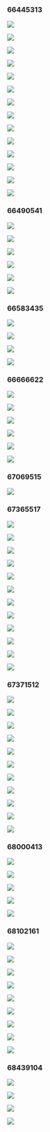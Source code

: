 ### 66445313 ###
![](http://localhost:8080/img/66445313_1.jpg)
![](http://localhost:8080/img/66445313_10.jpg)
![](http://localhost:8080/img/66445313_11.jpg)
![](http://localhost:8080/img/66445313_12.jpg)
![](http://localhost:8080/img/66445313_13.jpg)
![](http://localhost:8080/img/66445313_14.jpg)
![](http://localhost:8080/img/66445313_2.jpg)
![](http://localhost:8080/img/66445313_3.jpg)
![](http://localhost:8080/img/66445313_4.jpg)
![](http://localhost:8080/img/66445313_5.jpg)
![](http://localhost:8080/img/66445313_6.jpg)
![](http://localhost:8080/img/66445313_7.jpg)
![](http://localhost:8080/img/66445313_8.jpg)
![](http://localhost:8080/img/66445313_9.jpg)
### 66490541 ###
![](http://localhost:8080/img/66490541_1.jpg)
![](http://localhost:8080/img/66490541_2.jpg)
![](http://localhost:8080/img/66490541_3.jpg)
![](http://localhost:8080/img/66490541_4.jpg)
![](http://localhost:8080/img/66490541_5.jpg)
![](http://localhost:8080/img/66490541_6.png)
### 66583435 ###
![](http://localhost:8080/img/66583435_1.jpg)
![](http://localhost:8080/img/66583435_2.jpg)
![](http://localhost:8080/img/66583435_3.jpg)
![](http://localhost:8080/img/66583435_4.jpg)
### 66666622 ###
![](http://localhost:8080/img/66666622_1.png)
![](http://localhost:8080/img/66666622_2.png)
![](http://localhost:8080/img/66666622_3.png)
![](http://localhost:8080/img/66666622_4.png)
![](http://localhost:8080/img/66666622_5.png)
![](http://localhost:8080/img/66666622_6.jpg)
### 67069515 ###
![](http://localhost:8080/img/67069515_1.jpg)
### 67365517 ###
![](http://localhost:8080/img/67365517_1.jpg)
![](http://localhost:8080/img/67365517_10.jpg)
![](http://localhost:8080/img/67365517_11.png)
![](http://localhost:8080/img/67365517_12.png)
![](http://localhost:8080/img/67365517_2.jpg)
![](http://localhost:8080/img/67365517_3.jpg)
![](http://localhost:8080/img/67365517_4.jpg)
![](http://localhost:8080/img/67365517_5.jpg)
![](http://localhost:8080/img/67365517_6.jpg)
![](http://localhost:8080/img/67365517_7.jpg)
![](http://localhost:8080/img/67365517_8.jpg)
![](http://localhost:8080/img/67365517_9.jpg)
### 67371512 ###
![](http://localhost:8080/img/67371512_1.jpg)
![](http://localhost:8080/img/67371512_10.jpg)
![](http://localhost:8080/img/67371512_11.jpg)
![](http://localhost:8080/img/67371512_2.jpg)
![](http://localhost:8080/img/67371512_3.jpg)
![](http://localhost:8080/img/67371512_4.jpg)
![](http://localhost:8080/img/67371512_5.jpg)
![](http://localhost:8080/img/67371512_6.jpg)
![](http://localhost:8080/img/67371512_7.jpg)
![](http://localhost:8080/img/67371512_8.jpg)
![](http://localhost:8080/img/67371512_9.jpg)
### 68000413 ###
![](http://localhost:8080/img/68000413_1.jpg)
![](http://localhost:8080/img/68000413_2.jpg)
![](http://localhost:8080/img/68000413_3.jpg)
![](http://localhost:8080/img/68000413_4.jpg)
![](http://localhost:8080/img/68000413_5.jpg)
### 68102161 ###
![](http://localhost:8080/img/68102161_1.jpg)
![](http://localhost:8080/img/68102161_2.jpg)
![](http://localhost:8080/img/68102161_3.jpg)
![](http://localhost:8080/img/68102161_4.jpg)
![](http://localhost:8080/img/68102161_5.jpg)
![](http://localhost:8080/img/68102161_6.jpg)
![](http://localhost:8080/img/68102161_7.jpg)
![](http://localhost:8080/img/68102161_8.jpg)
![](http://localhost:8080/img/68102161_9.jpg)
### 68439104 ###
![](http://localhost:8080/img/68439104_1.jpg)
![](http://localhost:8080/img/68439104_2.jpg)
![](http://localhost:8080/img/68439104_3.jpg)
![](http://localhost:8080/img/68439104_4.jpg)
